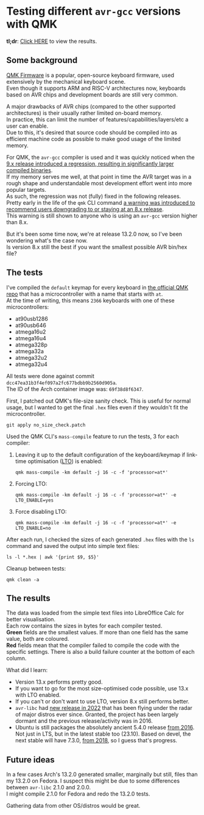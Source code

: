 # Testing different `avr-gcc` versions with QMK

**tl;dr**: [Click HERE](https://erovia.github.io/gcc-test-qmk/avr-gcc) to view the results.

## Some background

[QMK Firmware](https://qmk.fm/) is a popular, open-source keyboard firmware, used extensively by the mechanical keyboard scene.  
Even though it supports ARM and RISC-V architectures now, keyboards based on AVR chips and development boards are still very common.  

A major drawbacks of AVR chips (compared to the other supported architectures) is their usually rather limited on-board memory.  
In practice, this can limit the number of features/capabilities/layers/etc a user can enable.  
Due to this, it's desired that source code should be compiled into as efficient machine code as possible to make good usage of the limited memory.  

For QMK, the `avr-gcc` compiler is used and it was quickly noticed when the [9.x release introduced a regression, resulting in significantly larger compiled binaries](https://gcc.gnu.org/bugzilla/show_bug.cgi?id=91189).  
If my memory serves me well, at that point in time the AVR target was in a rough shape and understandable most development effort went into more popular targets.  
As such, the regression was not (fully) fixed in the following releases.  
Pretty early in the life of the `qmk` CLI command [a warning was introduced to recommend users downgrading to or staying at an 8.x release](https://github.com/qmk/qmk_firmware/commit/cf40c33c907c44753bb145b9f2d5107447422fbc#diff-d26098f964e0334af937ce9fee1a3dd91968877932f3370a6c7925964f9fe833R55).  
This warning is still shown to anyone who is using an `avr-gcc` version higher than 8.x.  

But it's been some time now, we're at release 13.2.0 now, so I've been wondering what's the case now.  
Is version 8.x still the best if you want the smallest possible AVR bin/hex file?  


## The tests

I've compiled the `default` keymap for every keyboard in [the official QMK repo](https://github.com/qmk/qmk_firmware) that has a microcontroller with a name that starts with `at`.  
At the time of writing, this means `2366` keyboards with one of these microcontrollers:  

* at90usb1286
* at90usb646
* atmega16u2
* atmega16u4
* atmega328p
* atmega32a
* atmega32u2
* atmega32u4

All tests were done against commit `dcc47ea31b3f4ef097a2fc677bdbb9b2560d905a`.  
The ID of the Arch container image was: `69f38d8f6347`.  

First, I patched out QMK's file-size sanity check. This is useful for normal usage, but I wanted to get the final `.hex` files even if they wouldn't fit the microcontroller.

    git apply no_size_check.patch

Used the QMK CLI's `mass-compile` feature to run the tests, 3 for each compiler:

1. Leaving it up to the default configuration of the keyboard/keymap if link-time optimisation ([LTO](https://en.wikipedia.org/wiki/Interprocedural_optimization)) is enabled:

       qmk mass-compile -km default -j 16 -c -f 'processor=at*'

2. Forcing LTO:

       qmk mass-compile -km default -j 16 -c -f 'processor=at*' -e LTO_ENABLE=yes

3. Force disabling LTO:

       qmk mass-compile -km default -j 16 -c -f 'processor=at*' -e LTO_ENABLE=no

After each run, I checked the sizes of each generated `.hex` files with the `ls` command and saved the output into simple text files:

    ls -l *.hex | awk '{print $9, $5}'

Cleanup between tests:

    qmk clean -a


## The results

The data was loaded from the simple text files into LibreOffice Calc for better visualisation.  
Each row contains the sizes in bytes for each compiler tested.  
**Green** fields are the smallest values. If more than one field has the same value, both are coloured.  
**Red** fields mean that the compiler failed to compile the code with the specific settings. There is also a build failure counter at the bottom of each column.  

What did I learn:

- Version 13.x performs pretty good.  
- If you want to go for the most size-optimised code possible, use 13.x with LTO enabled.  
- If you can't or don't want to use LTO, version 8.x still performs better.  
- `avr-libc` had [new release in 2022](https://github.com/avrdudes/avr-libc/tags) that has been flying under the radar of major distros ever since. Granted, the project has been largely dormant and the previous release/activity was in 2016.  
- Ubuntu is still packages the absolutely ancient 5.4.0 release [from 2016](https://gcc.gnu.org/gcc-5/). Not just in LTS, but in the latest stable too (23.10). Based on devel, the next stable will have 7.3.0, [from 2018](https://gcc.gnu.org/gcc-7/), so I guess that's progress.  


## Future ideas

In a few cases Arch's 13.2.0 generated smaller, marginally but still, files than my 13.2.0 on Fedora. I suspect this might be due to some differences between `avr-libc` 2.1.0 and 2.0.0.  
I might compile 2.1.0 for Fedora and redo the 13.2.0 tests.  

Gathering data from other OS/distros would be great.  
